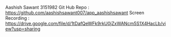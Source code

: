 
Aashish Sawant 3151982
Git Hub Repo : https://github.com/aashishsawant007/app_aashishsawant
Screen Recording : https://drive.google.com/file/d/1tDafQeWFk9rkU0jZxWANcm5S1X4HacLb/view?usp=sharing
